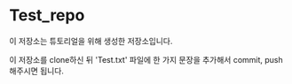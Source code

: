 # Test_repo
이 저장소는 튜토리얼을 위해 생성한 저장소입니다.

이 저장소를 clone하신 뒤 'Test.txt' 파일에 한 가지 문장을 추가해서 commit, push 해주시면 됩니다.
